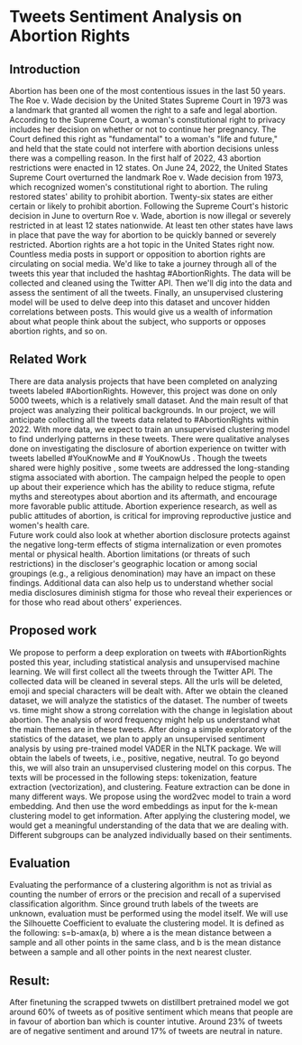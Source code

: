 # Tweets Sentiment Analysis on Abortion Rights


## Introduction

Abortion has been one of the most contentious issues in the last 50 years. The Roe v. Wade decision by the United States Supreme Court in 1973 was a landmark that granted all women the right to a safe and legal abortion. According to the Supreme Court, a woman's constitutional right to privacy includes her decision on whether or not to continue her pregnancy. The Court defined this right as "fundamental" to a woman's "life and future," and held that the state could not interfere with abortion decisions unless there was a compelling reason.
In the first half of 2022, 43 abortion restrictions were enacted in 12 states. On June 24, 2022, the United States Supreme Court overturned the landmark Roe v. Wade decision from 1973, which recognized women's constitutional right to abortion. The ruling restored states' ability to prohibit abortion. Twenty-six states are either certain or likely to prohibit abortion. Following the Supreme Court's historic decision in June to overturn Roe v. Wade, abortion is now illegal or severely restricted in at least 12 states nationwide. At least ten other states have laws in place that pave the way for abortion to be quickly banned or severely restricted.
Abortion rights are a hot topic in the United States right now. Countless media posts in support or opposition to abortion rights are circulating on social media. We'd like to take a journey through all of the tweets this year that included the hashtag #AbortionRights. The data will be collected and cleaned using the Twitter API. Then we'll dig into the data and assess the sentiment of all the tweets. Finally, an unsupervised clustering model will be used to delve deep into this dataset and uncover hidden correlations between posts. This would give us a wealth of information about what people think about the subject, who supports or opposes abortion rights, and so on.

## Related Work

There are data analysis projects that have been completed on analyzing tweets labeled #AbortionRights. However, this project was done on only 5000 tweets, which is a relatively small dataset. And the main result of that project was analyzing their political backgrounds. In our project, we will anticipate collecting all the tweets data related to #AbortionRights within 2022. With more data, we expect to train an unsupervised clustering model to find underlying patterns in these tweets.
There were qualitative analyses done on investigating the disclosure of abortion experience on twitter with tweets labelled #YouKnowMe and # YouKnowUs . Though the tweets shared were highly positive , some tweets are addressed the long-standing stigma associated with abortion. The campaign helped the people to open up about their experience which has the ability to reduce stigma, refute myths and stereotypes about abortion and its aftermath, and encourage more favorable public attitude. Abortion experience research, as well as public attitudes of abortion, is critical for improving reproductive justice and women's health care.  
Future work could also look at whether abortion disclosure protects against the negative long-term effects of stigma internalization or even promotes mental or physical health. Abortion limitations (or threats of such restrictions) in the discloser's geographic location or among social groupings (e.g., a religious denomination) may have an impact on these findings. Additional data can also help  us to understand whether social media disclosures diminish stigma for those who reveal their experiences or for those who read about others' experiences.

## Proposed work

We propose to perform a deep exploration on tweets with #AbortionRights posted this year, including statistical analysis and unsupervised machine learning. 
We will first collect all the tweets through the Twitter API. The collected data will be cleaned in several steps. All the urls will be deleted, emoji and special characters will be dealt with. After we obtain the cleaned dataset, we will analyze the statistics of the dataset. The number of tweets vs. time might show a strong correlation with the change in legislation about abortion. The analysis of word frequency might help us understand what the main themes are in these tweets. 
After doing a simple exploratory of the statistics of the dataset, we plan to apply an unsupervised sentiment analysis by using pre-trained model VADER in the NLTK package. We will obtain the labels of tweets, i.e., positive, negative, neutral. 
To go beyond this, we will also train an unsupervised clustering model on this corpus. The texts will be processed in the following steps: tokenization, feature extraction (vectorization), and clustering. Feature extraction can be done in many different ways. We propose using the word2vec model to train a word embedding. And then use the word embeddings as input for the k-mean clustering model to get information.  After applying the clustering model, we would get a meaningful understanding of the data that we are dealing with. Different subgroups can be analyzed individually based on their sentiments.

## Evaluation

Evaluating the performance of a clustering algorithm is not as trivial as counting the number of errors or the precision and recall of a supervised classification algorithm. Since ground truth labels of the tweets are unknown, evaluation must be performed using the model itself. We will use the Silhouette Coefficient to evaluate the clustering model. It is defined as the following: 
s=b-amax(a, b)
where a is the mean distance between a sample and all other points in the same class, and b is the mean distance between a sample and all other points in the next nearest cluster.

## Result:

After finetuning the scrapped twwets on distillbert pretrained model we got around 60% of tweets as of positive sentiment which means that people are in favour of abortion ban which is counter intutive. Around 23% of tweets are of negative sentiment and around 17% of tweets are neutral in nature.

